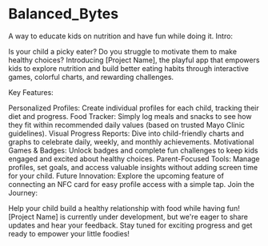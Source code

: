 # Balanced_Bytes

A way to educate kids on nutrition and have fun while doing it.
Intro:

Is your child a picky eater? Do you struggle to motivate them to make healthy choices? Introducing [Project Name], the playful app that empowers kids to explore nutrition and build better eating habits through interactive games, colorful charts, and rewarding challenges.

Key Features:

Personalized Profiles: Create individual profiles for each child, tracking their diet and progress.
Food Tracker: Simply log meals and snacks to see how they fit within recommended daily values (based on trusted Mayo Clinic guidelines).
Visual Progress Reports: Dive into child-friendly charts and graphs to celebrate daily, weekly, and monthly achievements.
Motivational Games & Badges: Unlock badges and complete fun challenges to keep kids engaged and excited about healthy choices.
Parent-Focused Tools: Manage profiles, set goals, and access valuable insights without adding screen time for your child.
Future Innovation: Explore the upcoming feature of connecting an NFC card for easy profile access with a simple tap.
Join the Journey:

Help your child build a healthy relationship with food while having fun! [Project Name] is currently under development, but we're eager to share updates and hear your feedback. Stay tuned for exciting progress and get ready to empower your little foodies!
